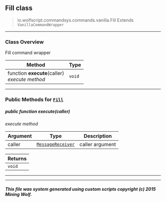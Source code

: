 ## Fill __class__

>io.wolfscript.commandsys.commands.vanilla.Fill
>Extends `VanillaCommandWrapper`

---

### Class Overview

Fill command wrapper

Method | Type   
--- | :--- 
 function __execute__(caller) <br> _execute method_ | `void`



---


### Public Methods for [`Fill`](Fill.md)

##### <a id='execute'></a>public  function __execute__(caller)

_execute method_

Argument | Type | Description  
--- | --- | --- 
caller | [`MessageReceiver`](../../../chat/MessageReceiver.md) | caller argument

Returns | 
--- | 
`void` |


---
---


##### This file was system generated using custom scripts copyright (c) 2015 Mining Wolf.
	

